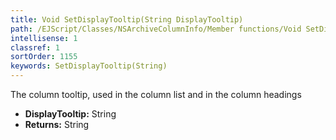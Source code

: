 ```yaml
---
title: Void SetDisplayTooltip(String DisplayTooltip)
path: /EJScript/Classes/NSArchiveColumnInfo/Member functions/Void SetDisplayTooltip(String p_0)
intellisense: 1
classref: 1
sortOrder: 1155
keywords: SetDisplayTooltip(String)
---
```



The column tooltip, used in the column list and in the column headings



* **DisplayTooltip:** String
* **Returns:** String


